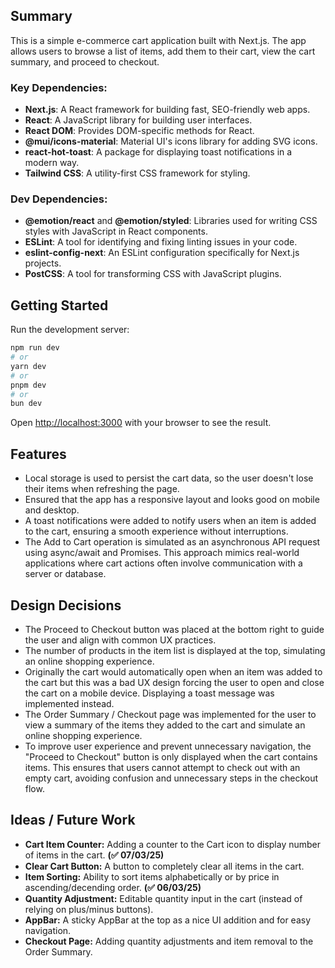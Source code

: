## Summary 
This is a simple e-commerce cart application built with Next.js. The app allows users to browse a list of items, add them to their cart, view the cart summary, and proceed to checkout.


### Key Dependencies:

- **Next.js**: A React framework for building fast, SEO-friendly web apps.
- **React**: A JavaScript library for building user interfaces.
- **React DOM**: Provides DOM-specific methods for React.
- **@mui/icons-material**: Material UI's icons library for adding SVG icons.
- **react-hot-toast**: A package for displaying toast notifications in a modern way.
- **Tailwind CSS**: A utility-first CSS framework for styling.

### Dev Dependencies:

- **@emotion/react** and **@emotion/styled**: Libraries used for writing CSS styles with JavaScript in React components.
- **ESLint**: A tool for identifying and fixing linting issues in your code.
- **eslint-config-next**: An ESLint configuration specifically for Next.js projects.
- **PostCSS**: A tool for transforming CSS with JavaScript plugins.

## Getting Started

Run the development server:

```bash
npm run dev
# or
yarn dev
# or
pnpm dev
# or
bun dev
```

Open [http://localhost:3000](http://localhost:3000) with your browser to see the result.


## Features

- Local storage is used to persist the cart data, so the user doesn't lose their items when refreshing the page.  
- Ensured that the app has a responsive layout and looks good on mobile and desktop.  
- A toast notifications were added to notify users when an item is added to the cart, ensuring a smooth experience without interruptions.  
- The Add to Cart operation is simulated as an asynchronous API request using async/await and Promises. This approach mimics real-world applications where cart actions often involve communication with a server or database.  

## Design Decisions

- The Proceed to Checkout button was placed at the bottom right to guide the user and align with common UX practices.  
- The number of products in the item list is displayed at the top, simulating an online shopping experience.  
- Originally the cart would automatically open when an item was added to the cart but this was a bad UX design forcing the user to open and close the cart on a mobile device. Displaying a toast message was implemented instead.   
- The Order Summary / Checkout page was implemented for the user to view a summary of the items they added to the cart and simulate an online shopping experience.  
- To improve user experience and prevent unnecessary navigation, the "Proceed to Checkout" button is only displayed when the cart contains items. This ensures that users cannot attempt to check out with an empty cart, avoiding confusion and unnecessary steps in the checkout flow.  

## Ideas / Future Work

- **Cart Item Counter:** Adding a counter to the Cart icon to display number of items in the cart.  **(✅ 07/03/25)**
- **Clear Cart Button:** A button to completely clear all items in the cart.  
- **Item Sorting:** Ability to sort items alphabetically or by price in ascending/decending order. **(✅ 06/03/25)**
- **Quantity Adjustment:** Editable quantity input in the cart (instead of relying on plus/minus buttons).  
- **AppBar:** A sticky AppBar at the top as a nice UI addition and for easy navigation.  
- **Checkout Page:** Adding quantity adjustments and item removal to the Order Summary.  